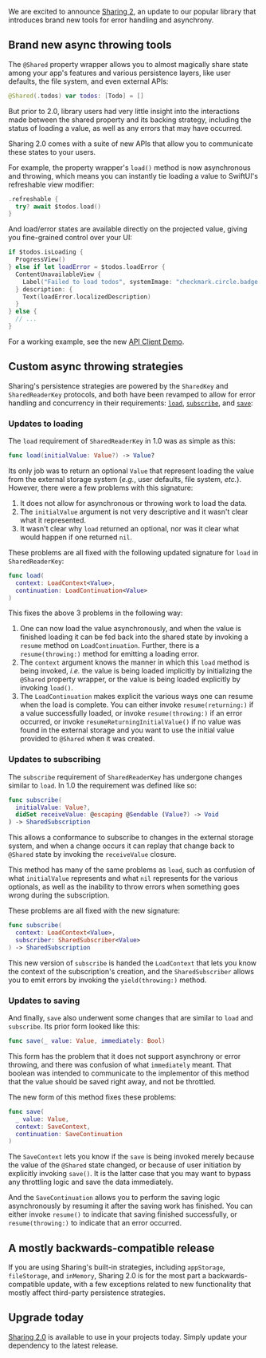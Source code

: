 We are excited to announce [Sharing 2][sharing-gh], an update to our popular library that introduces
brand new tools for error handling and asynchrony.

## Brand new async throwing tools

The `@Shared` property wrapper allows you to almost magically share state among your app's features
and various persistence layers, like user defaults, the file system, and even external APIs:

```swift
@Shared(.todos) var todos: [Todo] = []
```

But prior to 2.0, library users had very little insight into the interactions made between the
shared property and its backing strategy, including the status of loading a value, as well as any
errors that may have occurred.

Sharing 2.0 comes with a suite of new APIs that allow you to communicate these states to your users.

For example, the property wrapper's `load()` method is now asynchronous and throwing, which means
you can instantly tie loading a value to SwiftUI's refreshable view modifier:

```swift
.refreshable {
  try? await $todos.load()
}
```

And load/error states are available directly on the projected value, giving you fine-grained
control over your UI:

```swift
if $todos.isLoading {
  ProgressView()
} else if let loadError = $todos.loadError {
  ContentUnavailableView {
    Label("Failed to load todos", systemImage: "checkmark.circle.badge.xmark")
  } description: {
    Text(loadError.localizedDescription)
  }
} else {
  // ...
}
```

For a working example, see the new [API Client Demo][api-client-demo].

## Custom async throwing strategies

Sharing's persistence strategies are powered by the `SharedKey` and `SharedReaderKey` protocols, and
both have been revamped to allow for error handling and concurrency in their requirements:
[`load`][load-docs], [`subscribe`][subscribe-docs], and [`save`][save-docs]:

### Updates to loading

The `load` requirement of `SharedReaderKey` in 1.0 was as simple as this:

```swift
func load(initialValue: Value?) -> Value?
```

Its only job was to return an optional `Value` that represent loading the value from the external
storage system (_e.g._, user defaults, file system, _etc._). However, there were a few problems with
this signature:

 1. It does not allow for asynchronous or throwing work to load the data.
 2. The `initialValue` argument is not very descriptive and it wasn't clear what it represented.
 3. It wasn't clear why `load` returned an optional, nor was it clear what would happen if one 
    returned `nil`.

These problems are all fixed with the following updated signature for `load` in `SharedReaderKey`:

```swift
func load(
  context: LoadContext<Value>,
  continuation: LoadContinuation<Value>
)
```

This fixes the above 3 problems in the following way:

 1. One can now load the value asynchronously, and when the value is finished loading it can be
    fed back into the shared state by invoking a `resume` method on `LoadContinuation`. Further,
    there is a `resume(throwing:)` method for emitting a loading error.
 2. The `context` argument knows the manner in which this `load` method is being invoked, _i.e._ the
    value is being loaded implicitly by initializing the `@Shared` property wrapper, or the value is
    being loaded explicitly by invoking `load()`.
 3. The `LoadContinuation` makes explicit the various ways one can resume when the load is complete.
    You can either invoke `resume(returning:)` if a value successfully loaded, or invoke
    `resume(throwing:)` if an error occurred, or invoke `resumeReturningInitialValue()` if no value
    was found in the external storage
    and you want to use the initial value provided to `@Shared` when it was created.

### Updates to subscribing

The `subscribe` requirement of `SharedReaderKey` has undergone changes similar to `load`. In 1.0 the
requirement was defined like so:

```swift
func subscribe(
  initialValue: Value?, 
  didSet receiveValue: @escaping @Sendable (Value?) -> Void
) -> SharedSubscription
```

This allows a conformance to subscribe to changes in the external storage system, and when a change
occurs it can replay that change back to `@Shared` state by invoking the `receiveValue` closure.

This method has many of the same problems as `load`, such as confusion of what `initialValue`
represents and what `nil` represents for the various optionals, as well as the inability to throw
errors when something goes wrong during the subscription.

These problems are all fixed with the new signature:

```swift
func subscribe(
  context: LoadContext<Value>, 
  subscriber: SharedSubscriber<Value>
) -> SharedSubscription
```

This new version of `subscribe` is handed the `LoadContext` that lets you know the context of the
subscription's creation, and the `SharedSubscriber` allows you to emit errors by invoking the
`yield(throwing:)` method.

### Updates to saving

And finally, `save` also underwent some changes that are similar to `load` and `subscribe`. Its
prior form looked like this:

```swift
func save(_ value: Value, immediately: Bool)
```

This form has the problem that it does not support asynchrony or error throwing, and there was 
confusion of what `immediately` meant. That boolean was intended to communicate to the implementor
of this method that the value should be saved right away, and not be throttled.

The new form of this method fixes these problems:

```swift
func save(
  _ value: Value,
  context: SaveContext,
  continuation: SaveContinuation
)
```

The `SaveContext` lets you know if the `save` is being invoked merely because the value of the
`@Shared` state changed, or because of user initiation by explicitly invoking `save()`. It is the
latter case that you may want to bypass any throttling logic and save the data immediately.

And the `SaveContinuation` allows you to perform the saving logic asynchronously by resuming it
after the saving work has finished. You can either invoke `resume()` to indicate that saving
finished successfully, or `resume(throwing:)` to indicate that an error occurred.

## A mostly backwards-compatible release

If you are using Sharing's built-in strategies, including `appStorage`, `fileStorage`, and
`inMemory`, Sharing 2.0 is for the most part a backwards-compatible update, with a few exceptions
related to new functionality that mostly affect third-party persistence strategies.

## Upgrade today

[Sharing 2.0][sharing-gh] is available to use in your projects today. Simply update your dependency
to the latest release.

[sharing-gh]: https://github.com/pointfreeco/swift-sharing
[api-client-demo]: https://github.com/pointfreeco/swift-sharing/blob/main/Examples/APIClientDemo/ContentView.swift
[load-docs]: https://swiftpackageindex.com/pointfreeco/swift-sharing/2.0.0/documentation/sharing/sharedreaderkey/load(context:continuation:)
[subscribe-docs]: https://swiftpackageindex.com/pointfreeco/swift-sharing/2.0.0/documentation/sharing/sharedreaderkey/subscribe(context:continuation:)
[save-docs]: https://swiftpackageindex.com/pointfreeco/swift-sharing/2.0.0/documentation/sharing/sharedkey/save(_:context:continuation)
